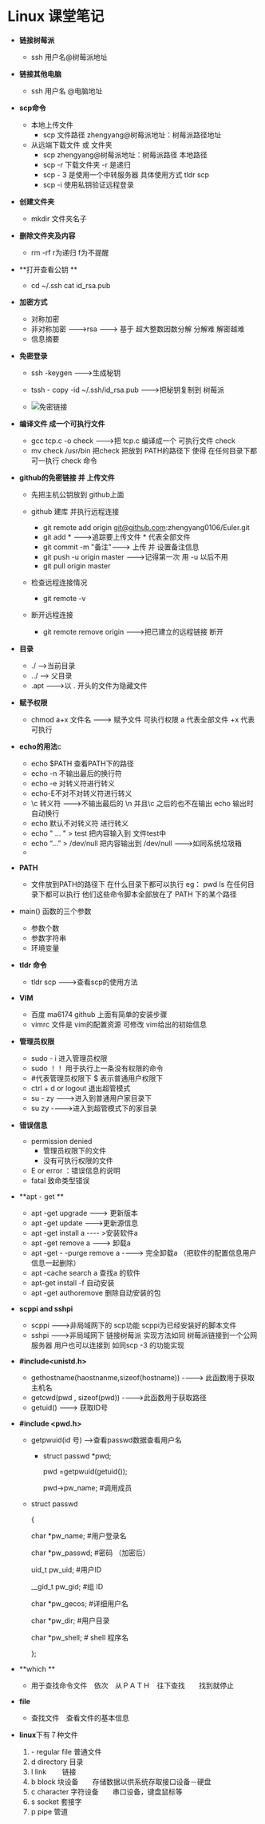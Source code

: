 #             Linux   课堂笔记



- **链接树莓派**

  - ssh    用户名@树莓派地址

- **链接其他电脑**

  - ssh 用户名 @电脑地址

- **scp命令**

  - 本地上传文件
    - scp  文件路径   zhengyang@树莓派地址：树莓派路径地址
  - 从远端下载文件 或 文件夹
    - scp   zhengyang@树莓派地址：树莓派路径   本地路径    
    - scp -r    下载文件夹  -r  是递归
    - scp - 3   是使用一个中转服务器  具体使用方式  tldr  scp
    - scp -i  使用私钥验证远程登录

- **创建文件夹** 

  + mkdir  文件夹名子

- **删除文件夹及内容**

  + rm -rf   r为递归 f为不提醒

- **打开查看公钥 **

  + cd ~/.ssh   cat id_rsa.pub

- **加密方式**

  + 对称加密
  + 非对称加密 --->rsa  ---> 基于 超大整数因数分解     分解难  解密越难   
  + 信息摘要

- **免密登录**

  + ssh -keygen    --->生成秘钥
  + tssh - copy -id  ~/.ssh/id_rsa.pub   --->把秘钥复制到 树莓派

  + ![免密链接](/home/zhengyang/图片/免密链接.png)

- **编译文件  成一个可执行文件**

  + gcc tcp.c -o  check  --->把 tcp.c   编译成一个 可执行文件  check
  + mv check  /usr/bin      把check 把放到  PATH的路径下  使得 在任何目录下都可一执行 check 命令

- **github的免密链接 并 上传文件**

  + 先把主机公钥放到 github上面
  + github 建库 并执行远程连接
    + git remote add origin git@github.com:zhengyang0106/Euler.git
    + git add *  --->追踪要上传文件  * 代表全部文件
    + git commit -m "备注"---> 上传  并  设置备注信息
    + git push -u origin master   --->记得第一次 用    -u  以后不用
    + git pull origin master  

  + 检查远程连接情况
    + git remote -v
  + 断开远程连接
    + git remote  remove origin --->把已建立的远程链接 断开

- **目录**

  + ./   -->当前目录
  + ../  --> 父目录  
  + .apt   --->以   .   开头的文件为隐藏文件

- **赋予权限**

  + chmod a+x 文件名   ---> 赋予文件 可执行权限  a 代表全部文件   +x 代表可执行

- **echo的用法**c

  + echo $PATH  查看PATH下的路径
  + echo -n 不输出最后的换行符
  + echo -e 对转义符进行转义
  + echo-E不对不对转义符进行转义
  + \c 转义符  --->不输出最后的 \n  并且\c 之后的也不在输出  echo  输出时  自动换行
  + echo   默认不对转义符 进行转义
  + echo  "  ...   "  > test     把内容输入到 文件test中
  + echo “...”  > /dev/null   把内容输出到  /dev/null --->如同系统垃圾箱  
  + 

- **PATH**

  + 文件放到PATH的路径下  在什么目录下都可以执行   eg： pwd   ls  在任何目录下都可以执行 他们这些命令脚本全部放在了 PATH 下的某个路径    

- main() 函数的三个参数   

  - 参数个数
  - 参数字符串
  - 环境变量

- **tldr 命令**

  - tldr scp   --->查看scp的使用方法

- **VIM**

  - 百度 ma6174  github  上面有简单的安装步骤
  - vimrc 文件是  vim的配置资源  可修改 vim给出的初始信息

- **管理员权限**

  - sudo  - i   进入管理员权限 
  - sudo   ！！  用于执行上一条没有权限的命令 
  - \#代表管理员权限下   \$  表示普通用户权限下
  - ctrl + d   or    logout  退出超管模式
  -  su - zy --->进入到普通用户家目录下  
  - su  zy  ---->进入到超管模式下的家目录

- **错误信息**

  - permission denied
    - 管理员权限下的文件
    - 没有可执行权限的文件
  - E  or  error  ：错误信息的说明
  - fatal  致命类型错误

- **apt - get **

  - apt -get upgrade --->  更新版本
  - apt -get update  --->更新源信息
  - apt -get install a ---- >安装软件a
  - apt -get remove a ---> 卸载a
  - apt -get - -purge remove a   ----> 完全卸载a   （把软件的配置信息用户信息一起删除）
  - apt -cache  search    a   查找a 的软件
  - apt-get  install -f   自动安装
  - apt -get authoremove   删除自动安装的包

- **scppi  and  sshpi**

  + scppi --->非局域网下的  scp功能    scppi为已经安装好的脚本文件
  + sshpi  --->非局域网下  链接树莓派   实现方法如同  树莓派链接到一个公网服务器  用户也可以连接到  如同scp -3 的功能实现

- **#include<unistd.h>**

  + gethostname(haostnanme,sizeof(hostname))   ---->   此函数用于获取主机名 
  + getcwd(pwd , sizeof(pwd))  ---->此函数用于获取路径
  + getuid()  ---> 获取ID号

- **#include <pwd.h>**

  + getpwuid(id 号) -->查看passwd数据查看用户名

    + struct passwd *pwd;

      pwd =getpwuid(getuid());

      pwd->pw_name;    #调用成员

  + struct passwd

    {

    char *pw_name;           #用户登录名     

      char *pw_passwd;           #密码  （加密后） 

      uid_t pw_uid;              #用户ID 

      __gid_t pw_gid;              #组 ID 

      char *pw_gecos;             #详细用户名  

      char *pw_dir;                #用户目录 

      char *pw_shell;               # shell 程序名

    };

    

- **which **  

  + 用于查找命令文件　依次　从ＰＡＴＨ　往下查找　　找到就停止  

- **file**

  + 查找文件　查看文件的基本信息

- **linux**下有７种文件

  1.   \-   regular file 普通文件
  2.   d  directory  目录
  3.   l   link 　　链接
  4.   b  block   块设备　　存储数据以供系统存取接口设备－硬盘
  5.   c  character   字符设备　　串口设备，键盘鼠标等
  6.   s   socket     套接字
  7.    p   pipe      管道  